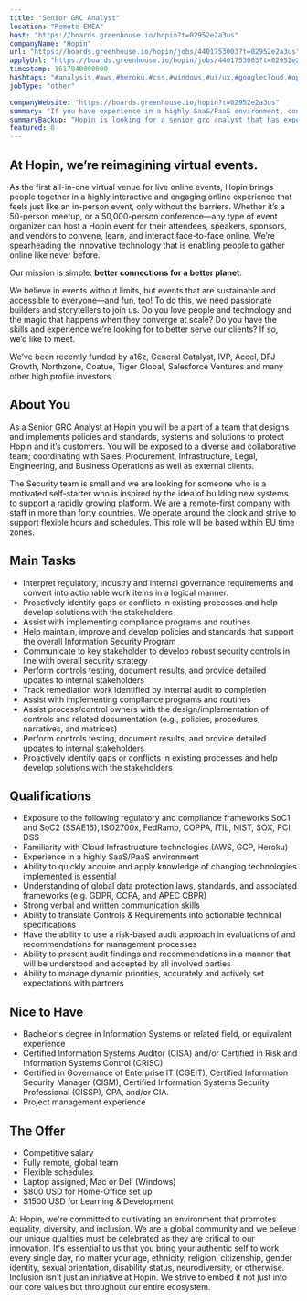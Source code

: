 ```yaml
---
title: "Senior GRC Analyst"
location: "Remote EMEA"
host: "https://boards.greenhouse.io/hopin?t=02952e2a3us"
companyName: "Hopin"
url: "https://boards.greenhouse.io/hopin/jobs/4401753003?t=02952e2a3us"
applyUrl: "https://boards.greenhouse.io/hopin/jobs/4401753003?t=02952e2a3us#app"
timestamp: 1617840000000
hashtags: "#analysis,#aws,#heroku,#css,#windows,#ui/ux,#googlecloud,#operations,#management,#sales,#translation"
jobType: "other"

companyWebsite: "https://boards.greenhouse.io/hopin?t=02952e2a3us"
summary: "If you have experience in a highly SaaS/PaaS environment, consider applying to Hopin's job post for a new Senior GRC Analyst."
summaryBackup: "Hopin is looking for a senior grc analyst that has experience in: #ui/ux, #operations, #css."
featured: 8
---
```


## At Hopin, we’re reimagining virtual events.

As the first all-in-one virtual venue for live online events, Hopin brings people together in a highly interactive and engaging online experience that feels just like an in-person event, only without the barriers. Whether it’s a 50-person meetup, or a 50,000-person conference—any type of event organizer can host a Hopin event for their attendees, speakers, sponsors, and vendors to convene, learn, and interact face-to-face online. We’re spearheading the innovative technology that is enabling people to gather online like never before.

Our mission is simple: **better connections for a better planet**. 

We believe in events without limits, but events that are sustainable and accessible to everyone—and fun, too! To do this, we need passionate builders and storytellers to join us. Do you love people and technology and the magic that happens when they converge at scale? Do you have the skills and experience we’re looking for to better serve our clients? If so, we’d like to meet.

We’ve been recently funded by a16z, General Catalyst, IVP, Accel, DFJ Growth, Northzone, Coatue, Tiger Global, Salesforce Ventures and many other high profile investors.

## About You

As a Senior GRC Analyst at Hopin you will be a part of a team that designs and implements policies and standards, systems and solutions to protect Hopin and it’s customers. You will be exposed to a diverse and collaborative team; coordinating with Sales, Procurement, Infrastructure, Legal, Engineering, and Business Operations as well as external clients. 

The Security team is small and we are looking for someone who is a motivated self-starter who is inspired by the idea of building new systems to support a rapidly growing platform. We are a remote-first company with staff in more than forty countries. We operate around the clock and strive to support flexible hours and schedules. This role will be based within EU time zones.

## Main Tasks

*   Interpret regulatory, industry and internal governance requirements and convert into actionable work items in a logical manner.
*   Proactively identify gaps or conflicts in existing processes and help develop solutions with the stakeholders
*   Assist with implementing compliance programs and routines
*   Help maintain, improve and develop policies and standards that support the overall Information Security Program
*   Communicate to key stakeholder to develop robust security controls in line with overall security strategy
*   Perform controls testing, document results, and provide detailed updates to internal stakeholders
*   Track remediation work identified by internal audit to completion 
*   Assist with implementing compliance programs and routines
*   Assist process/control owners with the design/implementation of controls and related documentation (e.g., policies, procedures, narratives, and matrices)
*   Perform controls testing, document results, and provide detailed updates to internal stakeholders
*   Proactively identify gaps or conflicts in existing processes and help develop solutions with the stakeholders

## Qualifications

*   Exposure to the following regulatory and compliance frameworks SoC1 and SoC2 (SSAE16), ISO2700x, FedRamp, COPPA, ITIL, NIST, SOX, PCI DSS
*   Familiarity with Cloud Infrastructure technologies (AWS, GCP, Heroku)
*   Experience in a highly SaaS/PaaS environment
*   Ability to quickly acquire and apply knowledge of changing technologies implemented is essential
*   Understanding of global data protection laws, standards, and associated frameworks (e.g. GDPR, CCPA, and APEC CBPR)
*   Strong verbal and written communication skills
*   Ability to translate Controls & Requirements into actionable technical specifications
*   Have the ability to use a risk-based audit approach in evaluations of and recommendations for management processes
*   Ability to present audit findings and recommendations in a manner that will be understood and accepted by all involved parties
*   Ability to manage dynamic priorities, accurately and actively set expectations with partners

## Nice to Have

*   Bachelor's degree in Information Systems or related field, or equivalent experience
*   Certified Information Systems Auditor (CISA) and/or Certified in Risk and Information Systems Control (CRISC)
*   Certified in Governance of Enterprise IT (CGEIT), Certified Information Security Manager (CISM), Certified Information Systems Security Professional (CISSP), CPA, and/or CIA.
*   Project management experience

## The Offer

*   Competitive salary
*   Fully remote, global team
*   Flexible schedules
*   Laptop assigned, Mac or Dell (Windows)
*   $800 USD for Home-Office set up
*   $1500 USD for Learning & Development

At Hopin, we're committed to cultivating an environment that promotes equality, diversity, and inclusion. We are a global community and we believe our unique qualities must be celebrated as they are critical to our innovation. It's essential to us that you bring your authentic self to work every single day, no matter your age, ethnicity, religion, citizenship, gender identity, sexual orientation, disability status, neurodiversity, or otherwise. Inclusion isn't just an initiative at Hopin. We strive to embed it not just into our core values but throughout our entire ecosystem.
